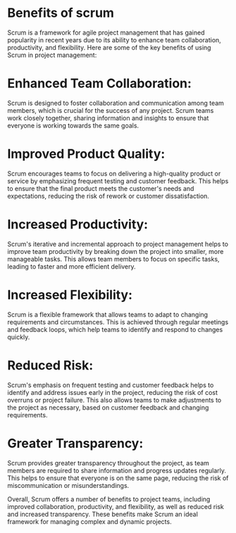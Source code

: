 # Benefits of scrum
Scrum is a framework for agile project management that has gained popularity in recent years due to its ability to enhance team collaboration, productivity, and flexibility. Here are some of the key benefits of using Scrum in project management:

# Enhanced Team Collaboration: 
Scrum is designed to foster collaboration and communication among team members, which is crucial for the success of any project. Scrum teams work closely together, sharing information and insights to ensure that everyone is working towards the same goals.

# Improved Product Quality: 
Scrum encourages teams to focus on delivering a high-quality product or service by emphasizing frequent testing and customer feedback. This helps to ensure that the final product meets the customer's needs and expectations, reducing the risk of rework or customer dissatisfaction.

# Increased Productivity: 
Scrum's iterative and incremental approach to project management helps to improve team productivity by breaking down the project into smaller, more manageable tasks. This allows team members to focus on specific tasks, leading to faster and more efficient delivery.

# Increased Flexibility:
 Scrum is a flexible framework that allows teams to adapt to changing requirements and circumstances. This is achieved through regular meetings and feedback loops, which help teams to identify and respond to changes quickly.

# Reduced Risk: 
Scrum's emphasis on frequent testing and customer feedback helps to identify and address issues early in the project, reducing the risk of cost overruns or project failure. This also allows teams to make adjustments to the project as necessary, based on customer feedback and changing requirements.

# Greater Transparency: 
Scrum provides greater transparency throughout the project, as team members are required to share information and progress updates regularly. This helps to ensure that everyone is on the same page, reducing the risk of miscommunication or misunderstandings.

Overall, Scrum offers a number of benefits to project teams, including improved collaboration, productivity, and flexibility, as well as reduced risk and increased transparency. These benefits make Scrum an ideal framework for managing complex and dynamic projects.
